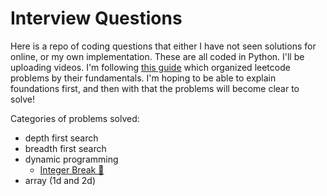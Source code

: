 # Interview Questions

Here is a repo of coding questions that either I have not seen solutions for online, or my own implementation. These are all coded in Python. I'll be uploading videos. I'm following [this guide](https://www.youtube.com/watch?v=m0OFK5LeEyw) which organized leetcode problems by their fundamentals. I'm hoping to be able to explain foundations first, and then with that the problems will become clear to solve!


Categories of problems solved:

* depth first search
* breadth first search
* dynamic programming
  * [Integer Break 🎦](https://www.youtube.com/watch?v=m0OFK5LeEyw)
* array (1d and 2d)

